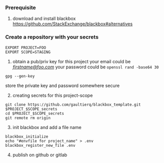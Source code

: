 
### Prerequisite
1. download and install blackbox
https://github.com/StackExchange/blackbox#alternatives


### Create a repository with your secrets
```
EXPORT PROJECT=FOO
EXPORT SCOPE=STAGING
```

1. obtain a pub/priv key for this project
   your email could be *firstname@foo.com*
   your password could be `openssl rand -base64 30`
```
gpg --gen-key
```

store the private key and password somewhere secure


2. creating secrets for this project-scope
```
git clone https://github.com/gaultierq/blackbox_template.git $PROJECT_$SCOPE_secrets
cd $PROJECT_$SCOPE_secrets
git remote rm origin
```

3. init blackbox and add a file name
```
blackbox_initialize
echo "#envfile for project_name" > .env
blackbox_register_new_file .env
```

4. publish on github or gitlab
